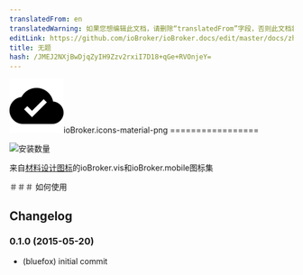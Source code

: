 ```yaml
---
translatedFrom: en
translatedWarning: 如果您想编辑此文档，请删除“translatedFrom”字段，否则此文档将再次自动翻译
editLink: https://github.com/ioBroker/ioBroker.docs/edit/master/docs/zh-cn/adapterref/iobroker.icons-material-png/README.md
title: 无题
hash: /JMEJ2NXjBwDjqZyIH9Zzv2rxiI7D18+qGe+RVOnjeY=
---
```

![商标](../../../en/adapterref/iobroker.icons-material-png/admin/icons-material-png.png)ioBroker.icons-material-png =================

![安装数量](http://iobroker.live/badges/icons-material-png-stable.svg)

来自[材料设计图标](https://github.com/google/material-design-icons)的ioBroker.vis和ioBroker.mobile图标集

＃＃＃ 如何使用

## Changelog
### 0.1.0 (2015-05-20)
* (bluefox) initial commit